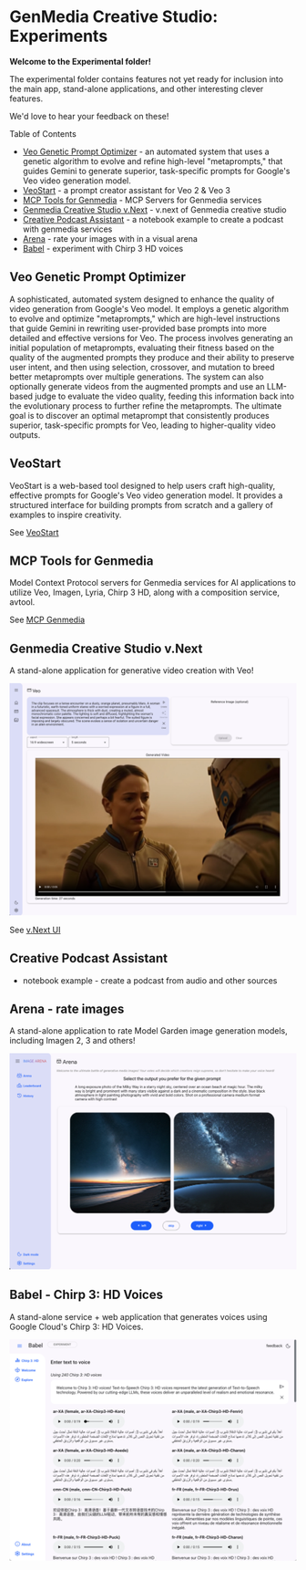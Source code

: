 # GenMedia Creative Studio: Experiments

__Welcome to the Experimental folder!__

The experimental folder contains features not yet ready for inclusion into the main app, stand-alone applications, and other interesting clever features. 

We'd love to hear your feedback on these!

Table of Contents

* [Veo Genetic Prompt Optimizer](#veo-genetic-prompt-optimizer) - an automated system that uses a genetic algorithm to evolve and refine high-level "metaprompts," that guides Gemini to generate superior, task-specific prompts for Google's Veo video generation model.
* [VeoStart](#veostart) - a prompt creator assistant for Veo 2 & Veo 3
* [MCP Tools for Genmedia](#mcp-tools-for-genmedia) - MCP Servers for Genmedia services
* [Genmedia Creative Studio v.Next](#genmedia-creative-studio-vnext) - v.next of Genmedia creative studio
* [Creative Podcast Assistant](#creative-podcast-assistant) - a notebook example to create a podcast with genmedia services
* [Arena](#arena---rate-images) - rate your images with in a visual arena
* [Babel](#babel---chirp-3-hd-voices) - experiment with Chirp 3 HD voices

## Veo Genetic Prompt Optimizer

A sophisticated, automated system designed to enhance the quality of video generation from  Google's Veo model. It employs a genetic algorithm to evolve and optimize "metaprompts," which are high-level instructions that guide Gemini in rewriting user-provided base prompts into more detailed and effective versions for Veo. The process involves generating  an initial population of metaprompts, evaluating their fitness based on the quality of the augmented prompts they produce and their ability to   preserve user intent, and then using selection, crossover, and mutation to breed better metaprompts over multiple generations. The system can  also optionally generate videos from the augmented prompts and use an LLM-based judge to evaluate the video quality, feeding this information   back into the evolutionary process to further refine the metaprompts. The ultimate goal is to discover an optimal metaprompt that consistently  produces superior, task-specific prompts for Veo, leading to higher-quality video outputs.

## VeoStart

VeoStart is a web-based tool designed to help users craft high-quality, effective prompts for Google's Veo video generation model. It provides a structured interface for building prompts from scratch and a gallery of examples to inspire creativity.

See [VeoStart](./VeoStart/)

## MCP Tools for Genmedia

Model Context Protocol servers for Genmedia services for AI applications to utilize Veo, Imagen, Lyria, Chirp 3 HD, along with a composition service, avtool.

See [MCP Genmedia](./mcp-genmedia/)


## Genmedia Creative Studio v.Next

A stand-alone application for generative video creation with Veo!

![v.Next app ui](assets/veo-app.png)

See [v.Next UI](./veo-app/)

## Creative Podcast Assistant

* notebook example - create a podcast from audio and other sources


## Arena - rate images

A stand-alone application to rate Model Garden image generation models, including Imagen 2, 3 and others!

![arena experimental app ui](assets/arena.png)


## Babel - Chirp 3: HD Voices

A stand-alone service + web application that generates voices using Google Cloud's Chirp 3: HD Voices.

![babel experimental app ui](assets/babel.png)
